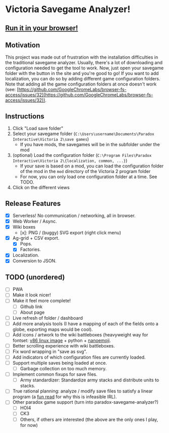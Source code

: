 # Victoria Savegame Analyzer!

## [Run it in your browser!](https://jackyoustra.github.io/victoria-analysis/)

## Motivation
This project was made out of frustration with the installation difficulties in the traditional savegame analyzer.
Usually, there's a lot of downloading and configuration needed to get the tool to work. Now, just open your savegame folder with
the button in the site and you're good to go! If you want to add localization, you can do so by adding different game configuration folders.
Note that adding all the game configuration folders at once doesn't work (see: [https://github.com/GoogleChromeLabs/browser-fs-access/issues/32](https://github.com/GoogleChromeLabs/browser-fs-access/issues/32)).


## Instructions
1. Click "Load save folder"
2. Select your savegame folder (`C:\Users\username\Documents\Paradox Interactive\Victoria 2\save games`)
   * If you have mods, the savegames will be in the subfolder under the mod
3. (optional) Load the configuration folder (`C:\Program Files\Paradox Interactive\Victoria 2\{localization, common, ...}`)
   * If your save is based on a mod, you can load the configuration folder of the mod in the `mod` directory of the Victoria 2 program folder
   * For now, you can only load one configuration folder at a time. See TODO.
4. Click on the different views


## Release Features
- [x] Serverless! No communication / networking, all in browser.
- [x] Web Worker / Async.
- [x] Wiki boxes
  - [x]: PNG / (buggy) SVG export (right click menu)
- [x] Ag-grid + CSV export.
  - [x] Pops.
  - [x] Factories.
- [x] Localization.
- [x] Conversion to JSON.

## TODO (unordered)
- [ ] PWA
- [ ] Make it look nicer!
- [ ] Make it feel more complete!
  - [ ] Github link
  - [ ] About page
- [ ] Live refresh of folder / dashboard
- [ ] Add more analysis tools (I have a mapping of each of the fields onto a globe, exporting maps would be cool).
- [ ] Add icons / artwork to the wiki battleboxes (heavyweight way for fontset: [v86 linux image](https://copy.sh/v86/) + python + [nanoemoji](https://github.com/googlefonts/nanoemoji).
- [ ] Better scrolling experience with wiki battleboxes.
- [ ] Fix word wrapping in "save as svg".
- [ ] Add indicators of which configuration files are currently loaded.
- [ ] Support multiple saves being loaded at once.
  - [ ] Garbage collection on too much memory.
- [ ] Implement common fixups for save files.
  - [ ] Army standardizer: Standardize army stacks and distribute units to stacks.
- [ ] True rational planning: analyze / modify save files to satisfy a linear program (a [fun read](https://crookedtimber.org/2012/05/30/in-soviet-union-optimization-problem-solves-you/) for why this is infeasible IRL).
- [ ] Other paradox game support (turn into paradox-savegame-analyzer?)
  - [ ] HOI4
  - [ ] CK3
  - [ ] Others, if others are interested (the above are the only ones I play, for now)